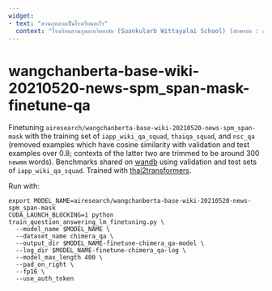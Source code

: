 ```yaml
---
widget:
- text: "สวนกุหลาบเป็นโรงเรียนอะไร"
  context: "โรงเรียนสวนกุหลาบวิทยาลัย (Suankularb Wittayalai School) (อักษรย่อ : ส.ก. / S.K.) เป็นโรงเรียนชายล้วน ระดับชั้นมัธยมศึกษาขนาดใหญ่พิเศษ สังกัดสำนักงานเขตพื้นที่การศึกษามัธยมศึกษาเขต 1 สำนักงานคณะกรรมการการศึกษาขั้นพื้นฐาน (ชื่อเดิม: กรมสามัญศึกษา) กระทรวงศึกษาธิการ ก่อตั้งโดย พระบาทสมเด็จพระจุลจอมเกล้าเจ้าอยู่หัว ได้รับการสถาปนาขึ้นในวันที่ 8 มีนาคม พ.ศ. 2424 (ขณะนั้นนับวันที่ 1 เมษายน เป็นวันขึ้นปีใหม่ เมื่อนับอย่างสากลถือเป็น พ.ศ. 2425) โดยเป็นโรงเรียนรัฐบาลแห่งแรกของประเทศไทย"
---
```

# wangchanberta-base-wiki-20210520-news-spm_span-mask-finetune-qa

Finetuning `airesearch/wangchanberta-base-wiki-20210520-news-spm_span-mask` with the training set of `iapp_wiki_qa_squad`, `thaiqa_squad`, and `nsc_qa` (removed examples which have cosine similarity with validation and test examples over 0.8; contexts of the latter two are trimmed to be around 300 `newmm` words). Benchmarks shared on [wandb](https://wandb.ai/cstorm125/wangchanberta-qa) using validation and test sets of `iapp_wiki_qa_squad`.
Trained with [thai2transformers](https://github.com/vistec-AI/thai2transformers/blob/dev/scripts/downstream/train_question_answering_lm_finetuning.py).

Run with:
```
export MODEL_NAME=airesearch/wangchanberta-base-wiki-20210520-news-spm_span-mask
CUDA_LAUNCH_BLOCKING=1 python train_question_answering_lm_finetuning.py \
  --model_name $MODEL_NAME \
  --dataset_name chimera_qa \
  --output_dir $MODEL_NAME-finetune-chimera_qa-model \
  --log_dir $MODEL_NAME-finetune-chimera_qa-log \
  --model_max_length 400 \
  --pad_on_right \
  --fp16 \
  --use_auth_token
```